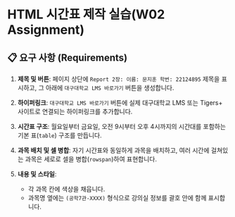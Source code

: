 # HTML 시간표 제작 실습(W02 Assignment)

## 📋 요구 사항 (Requirements)

1.  **제목 및 버튼**: 페이지 상단에 `Report 2장: 이름: 문지훈 학번: 22124895` 제목을 표시하고, 그 아래에 `대구대학교 LMS 바로가기` 버튼을 생성합니다.

2.  **하이퍼링크**: `대구대학교 LMS 바로가기` 버튼에 실제 대구대학교 LMS 또는 Tigers+ 사이트로 연결되는 하이퍼링크를 추가합니다.

3.  **시간표 구조**: 월요일부터 금요일, 오전 9시부터 오후 4시까지의 시간대를 포함하는 기본 표(`table`) 구조를 만듭니다.

4.  **과목 배치 및 셀 병합**: 자기 시간표와 동일하게 과목을 배치하고, 여러 시간에 걸쳐있는 과목은 세로로 셀을 병합(`rowspan`)하여 표현합니다.

5.  **내용 및 스타일**:
    * 각 과목 칸에 색상을 채웁니다.
    * 과목명 옆에는 `(공학7관-XXXX)` 형식으로 강의실 정보를 괄호 안에 함께 표시합니다.
